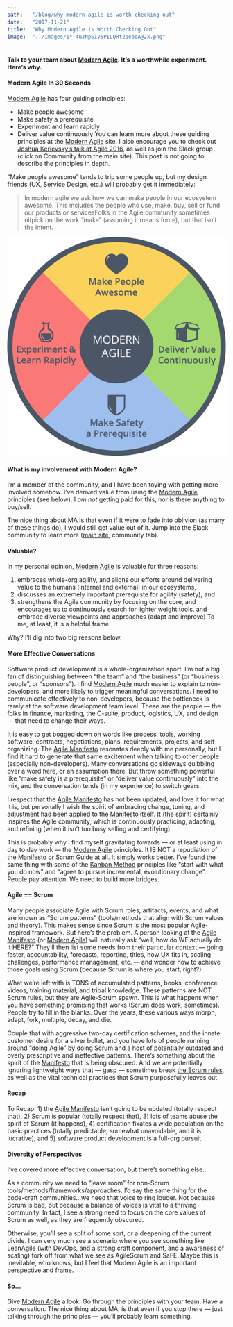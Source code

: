 ```yaml
---
path:	"/blog/why-modern-agile-is-worth-checking-out"
date:	"2017-11-21"
title:	"Why Modern Agile is Worth Checking Out"
image:	"../images/1*-4uJNpSIV5PILQRt2peooA@2x.png"
---
```


#### Talk to your team about [Modern Agile](http://modernagile.org/). It’s a worthwhile experiment. Here’s why.

#### Modern Agile In 30 Seconds

[Modern Agile](http://modernagile.org/) has four guiding principles:

* Make people awesome
* Make safety a prerequisite
* Experiment and learn rapidly
* Deliver value continuously
You can learn more about these guiding principles at the [Modern Agile](http://modernagile.org/) site. I also encourage you to check out [Joshua Kerievsky’s talk at Agile 2016](https://www.agilealliance.org/resources/videos/modern-agile/), as well as join the Slack group (click on Community from the main site). This post is not going to describe the principles in depth.

“Make people awesome” tends to trip some people up, but my design friends (UX, Service Design, etc.) will probably get it immediately:


> In modern agile we ask how we can make people in our ecosystem awesome. This includes the people who use, make, buy, sell or fund our products or servicesFolks in the Agile community sometimes nitpick on the work “make” (assuming it means force), but that isn’t the intent.

![](../images/1*-4uJNpSIV5PILQRt2peooA@2x.png)

#### What is my involvement with Modern Agile?

I’m a member of the community, and I have been toying with getting more involved somehow. I’ve derived value from using the [Modern Agile](http://modernagile.org/) principles (see below). I *am not* getting paid for this, nor is there anything to buy/sell.

The nice thing about MA is that even if it were to fade into oblivion (as many of these things do), I would still get value out of it. Jump into the Slack community to learn more ([main site](http://modernagile.org/), community tab).

#### Valuable?

In my personal opinion, [Modern Agile](http://modernagile.org/) is valuable for three reasons:

1. embraces whole-org agility, and aligns our efforts around delivering value to the humans (internal and external) in our ecosystems,
2. discusses an extremely important prerequiste for agility (safety), and
3. strengthens the Agile community by focusing on the core, and encourages us to continuously search for lighter weight tools, and embrace diverse viewpoints and approaches (adapt and improve)
To me, at least, it is a helpful frame.

Why? I’ll dig into two big reasons below.

#### More Effective Conversations

Software product development is a whole-organization sport. I’m not a big fan of distinguishing between “the team” and “the business” (or “business people”, or “sponsors”). I find [Modern Agile](http://modernagile.org/) much easier to explain to non-developers, and more likely to trigger meaningful conversations. I need to communicate effectively to non-developers, because the bottleneck is rarely at the software development team level. These are the people — the folks in finance, marketing, the C-suite, product, logistics, UX, and design — that need to change their ways.

It is easy to get bogged down on words like process, tools, working software, contracts, negotiations, plans, requirements, projects, and self-organizing. The [Agile Manifesto](http://agilemanifesto.org/) resonates deeply with me personally, but I find it hard to generate that same excitement when talking to other people (especially non-developers). Many conversations go sideways quibbling over a word here, or an assumption there. But throw something powerful like “make safety is a prerequisite” or “deliver value continuously” into the mix, and the conversation tends (in my experience) to switch gears.

I respect that the [Agile Manifesto](http://agilemanifesto.org/) has not been updated, and love it for what it is, but personally I wish the spirit of embracing change, tuning, and adjustment had been applied to the [Manifesto](http://agilemanifesto.org/) itself. It (the spirit) certainly inspires the Agile community, which is continuously practicing, adapting, and refining (when it isn’t too busy selling and certifying).

This is probably why I find myself gravitating towards — or at least using in day to day work — the [Modern Agile](http://modernagile.org/) principles. It IS NOT a repudiation of the [Manifesto](http://agilemanifesto.org/) or [Scrum Guide](http://www.scrumguides.org/scrum-guide.html) at all. It simply works better. I’ve found the same thing with some of the [Kanban Method](http://www.djaa.com/principles-kanban-method-0) principles like “start with what you do now” and “agree to pursue incremental, evolutionary change”. People pay attention. We need to build more bridges.

#### Agile == Scrum

Many people associate Agile with Scrum roles, artifacts, events, and what are known as “Scrum patterns” (tools/methods that align with Scrum values and theory). This makes sense since Scrum is the most popular Agile-inspired framework. But here’s the problem. A person looking at the [Agile Manifesto](http://agilemanifesto.org/) (or [Modern Agile](http://modernagile.org/)) will naturally ask “well, how do WE actually do it HERE?” They’ll then list some needs from their particular context — going faster, accountability, forecasts, reporting, titles, how UX fits in, scaling challenges, performance management, etc. — and wonder how to achieve those goals using Scrum (because Scrum is where you start, right?)

What we’re left with is TONS of accumulated patterns, books, conference videos, training material, and tribal knowledge. These patterns are NOT Scrum rules, but they are Agile-Scrum spawn. This is what happens when you have something promising that works (Scrum does work, sometimes). People try to fill in the blanks. Over the years, these various ways morph, adapt, fork, multiple, decay, and die.

Couple that with aggressive two-day certification schemes, and the innate customer desire for a silver bullet, and you have lots of people running around “doing Agile” by doing Scrum and a host of potentially outdated and overly prescriptive and ineffective patterns. There’s something about the spirit of the [Manifesto](http://agilemanifesto.org/) that is being obscured. And we are potentially ignoring lightweight ways that — gasp — sometimes break [the Scrum rules](http://www.scrumguides.org/scrum-guide.html), as well as the vital technical practices that Scrum purposefully leaves out.

#### Recap

To Recap: 1) the [Agile Manifesto](http://agilemanifesto.org/) isn’t going to be updated (totally respect that), 2) Scrum is popular (totally respect that), 3) lots of teams abuse the spirit of Scrum (it happens), 4) certification fixates a wide population on the basic practices (totally predictable, somewhat unavoidable, and it is lucrative), and 5) software product development is a full-org pursuit.

#### Diversity of Perspectives

I’ve covered more effective conversation, but there’s something else…

As a community we need to “leave room” for non-Scrum tools/methods/frameworks/approaches. I’d say the same thing for the code-craft communities…we need that voice to ring louder. Not because Scrum is bad, but because a balance of voices is vital to a thriving community. In fact, I see a strong need to focus on the core values of Scrum as well, as they are frequently obscured.

Otherwise, you’ll see a split of some sort, or a deepening of the current divide. I can very much see a scenario where you see something like LeanAgile (with DevOps, and a strong craft component, and a awareness of scaling) fork off from what we see as AgileScrum and SaFE. Maybe this is inevitable, who knows, but I feel that Modern Agile is an important perspective and frame.

#### So…

Give [Modern Agile](http://modernagile.org/) a look. Go through the principles with your team. Have a conversation. The nice thing about MA, is that even if you stop there — just talking through the principles — you’ll probably learn something.

